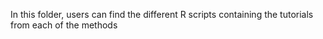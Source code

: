 In this folder, users can find the different R scripts containing the tutorials from each of the methods
